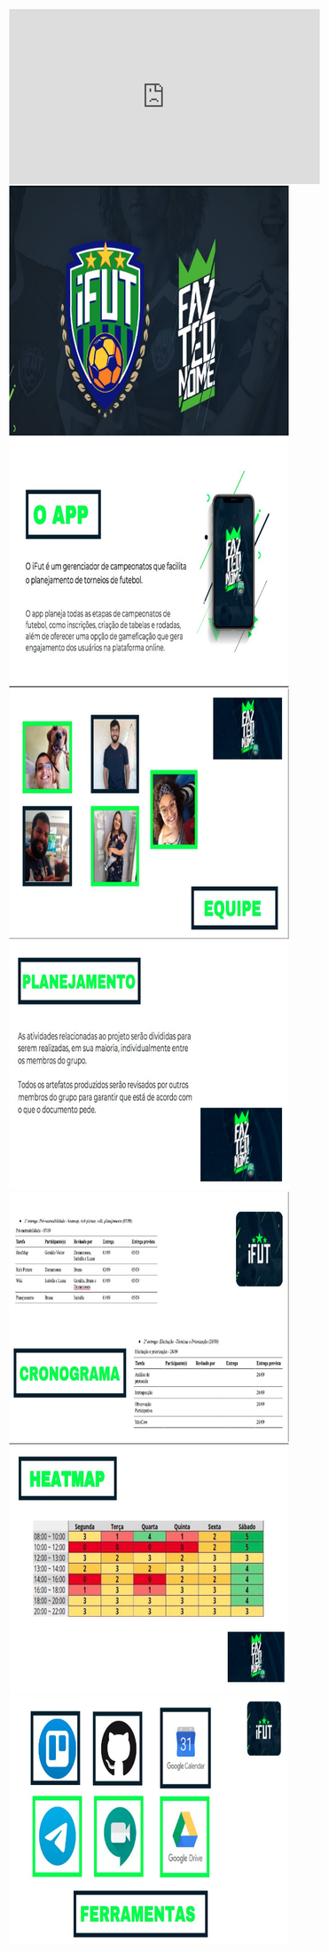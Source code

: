 <iframe width="560" height="315" src="https://www.youtube-nocookie.com/embed/8IjEykWJtXY?controls=0" frameborder="0"
    allow="accelerometer; autoplay; clipboard-write; encrypted-media; gyroscope; picture-in-picture"
    allowfullscreen></iframe>

<img height="450px" src="../../images/apresentacao_1/apresentacao7.jpg">
<img height="450px" src="../../images/apresentacao_1/apresentacao6.jpg">
<img height="450px" src="../../images/apresentacao_1/apresentacao1.jpg">
<img height="450px" src="../../images/apresentacao_1/apresentacao4.jpg">
<img height="450px" src="../../images/apresentacao_1/apresentacao5.jpg">
<img height="450px" src="../../images/apresentacao_1/apresentacao3.jpg">
<img height="450px" src="../../images/apresentacao_1/apresentacao2.jpg">